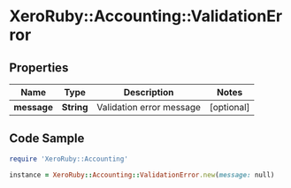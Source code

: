 # XeroRuby::Accounting::ValidationError

## Properties

Name | Type | Description | Notes
------------ | ------------- | ------------- | -------------
**message** | **String** | Validation error message | [optional] 

## Code Sample

```ruby
require 'XeroRuby::Accounting'

instance = XeroRuby::Accounting::ValidationError.new(message: null)
```


